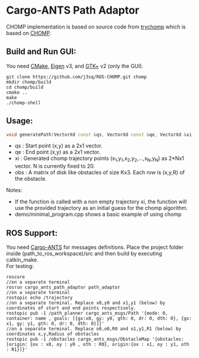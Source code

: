 # Cargo-ANTS Path Adaptor
CHOMP implementation is based on source code from [trychomp][] which is based on [CHOMP][].

## Build and Run GUI:
You need [CMake][], [Eigen][] v3, and [GTK+][] v2 (only the GUI).

```
git clone https://github.com/j3sq/ROS-CHOMP.git chomp
mkdir chomp/build
cd chomp/build
cmake ..
make
./chomp-shell
```

## Usage:

```c++
void generatePath(VectorXd const &qs, VectorXd const &qe, VectorXd &xi, MatrixXd const &obs);
```

- qs : Start point (x,y) as a 2x1 vector.
- qe : End point (x,y) as a 2x1 vector.
- xi : Generated chomp trajectory points (x<sub>1</sub>,y<sub>1</sub>,x<sub>2</sub>,y<sub>2</sub>,...,x<sub>N</sub>,y<sub>N</sub>) as 2*Nx1 vector. N is currently fixed to 20.
- obs : A matrix of disk like obstacles of size Kx3. Each row is (x,y,R) of the obstacle.

Notes:
- If the function is called with a non empty trajectory xi, the function will use the provided trajectory as an initial guess for the chomp algorithm.
- demo/minimal_program.cpp shows a basic example of using chomp

## ROS Support:
You need [Cargo-ANTS][] for messages definitions. Place the project folder inside  (path_to_ros_workspace)/src and then build by executing catkin_make.<br>For testing:

```
roscore
//on a separate terminal
rosrun cargo_ants_path_adaptor path_adaptor
//on a separate terminal
rostopic echo /trajectory  
//on a separate terminal. Replace x0,y0 and x1,y1 (below) by coordinates of start and end points respectively.
rostopic pub -1 /path_planner cargo_ants_msgs/Path '{mode: 0, container: name , goals: [{gx:x0, gy: y0, gth: 0, dr: 0, dth: 0}, {gx: x1, gy: y1, gth: 0, dr: 0, dth: 0}]}'
//on a separate terminal. Replace o0,o0,R0 and o1,y1,R1 (below) by coordinates x,y,Radius of obstacles
rostopic pub -1 /obstacles cargo_ants_msgs/ObstacleMap '{obstacles:[origin: {ox : x0, oy : y0 , oth : R0}, origin:{ox : x1, oy : y1, oth : R1}]}'
```


[cmake]: http://cmake.org/
[eigen]: http://eigen.tuxfamily.org/
[gtk+]: http://www.gtk.org/
[chomp]: http://www.nathanratliff.com/research/chomp
[trychomp]: https://github.com/poftwaresatent/trychomp
[cargo-ants]: https://github.com/jenniferdavid/cargo-ants-ros

